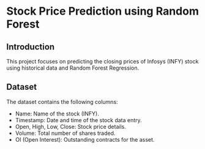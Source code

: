 # Stock Price Prediction using Random Forest

## Introduction

This project focuses on predicting the closing prices of Infosys (INFY) stock using historical data and Random Forest Regression.

## Dataset

The dataset contains the following columns:
- Name: Name of the stock (INFY).
- Timestamp: Date and time of the stock data entry.
- Open, High, Low, Close: Stock price details.
- Volume: Total number of shares traded.
- OI (Open Interest): Outstanding contracts for the asset.
